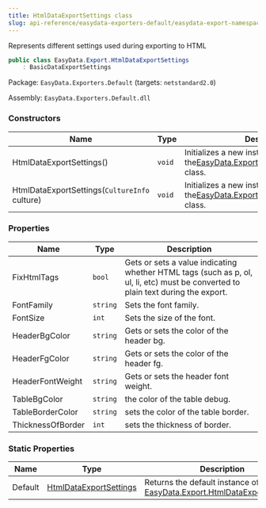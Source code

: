 ```yaml
---
title: HtmlDataExportSettings class
slug: api-reference/easydata-exporters-default/easydata-export-namespace/htmldataexportsettings-class
---
```


Represents different settings used during exporting to HTML
```csharp
public class EasyData.Export.HtmlDataExportSettings
    : BasicDataExportSettings

```
Package: `EasyData.Exporters.Default` (targets: `netstandard2.0`)

Assembly: `EasyData.Exporters.Default.dll`

### Constructors

| Name | Type | Description | 
| --- | --- | --- | 
| HtmlDataExportSettings() | `void` | Initializes a new instance of the[EasyData.Export.HtmlDataExportSettings](//easyquery/docs/api-reference/easydata-exporters-default/easydata-export-namespace/htmldataexportsettings-class) class. | 
| HtmlDataExportSettings(`CultureInfo` culture) | `void` | Initializes a new instance of the[EasyData.Export.HtmlDataExportSettings](//easyquery/docs/api-reference/easydata-exporters-default/easydata-export-namespace/htmldataexportsettings-class) class. | 


### Properties

| Name | Type | Description | 
| --- | --- | --- | 
| FixHtmlTags | `bool` | Gets or sets a value indicating whether HTML tags (such as p, ol, ul, li, etc) must be converted to plain text during the export. | 
| FontFamily | `string` | Sets the font family. | 
| FontSize | `int` | Sets the size of the font. | 
| HeaderBgColor | `string` | Gets or sets the color of the header bg. | 
| HeaderFgColor | `string` | Gets or sets the color of the header fg. | 
| HeaderFontWeight | `string` | Gets or sets the header font weight. | 
| TableBgColor | `string` | the color of the table debug. | 
| TableBorderColor | `string` | sets the color of the table border. | 
| ThicknessOfBorder | `int` | sets the thickness of border. | 


### Static Properties

| Name | Type | Description | 
| --- | --- | --- | 
| Default | [HtmlDataExportSettings](//easyquery/docs/api-reference/easydata-exporters-default/easydata-export-namespace/htmldataexportsettings-class) | Returns the default instance of [EasyData.Export.HtmlDataExportSettings](//easyquery/docs/api-reference/easydata-exporters-default/easydata-export-namespace/htmldataexportsettings-class). |